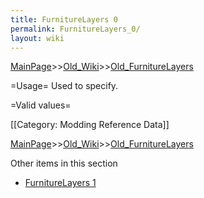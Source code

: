 ```yaml
---
title: FurnitureLayers 0
permalink: FurnitureLayers_0/
layout: wiki
---
```


[MainPage](/keeperrl_wiki/ "wikilink")>>[Old_Wiki](/keeperrl_wiki/Old_Wiki "wikilink")>>[Old_FurnitureLayers](/keeperrl_wiki/Old_FurnitureLayers "wikilink")

=Usage=
Used to specify.

=Valid values=

[[Category: Modding Reference Data]]

[MainPage](/keeperrl_wiki/ "wikilink")>>[Old_Wiki](/keeperrl_wiki/Old_Wiki "wikilink")>>[Old_FurnitureLayers](/keeperrl_wiki/Old_FurnitureLayers "wikilink")

Other items in this section
-    [FurnitureLayers 1](/keeperrl_wiki/FurnitureLayers_1 "wikilink")
